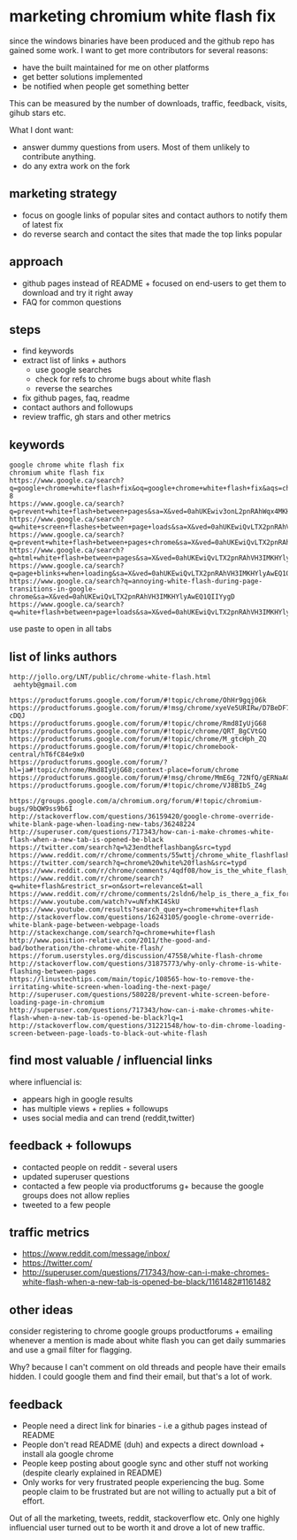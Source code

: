 # marketing chromium white flash fix

since the windows binaries have been produced and the github repo has gained some work. I want to get more contributors for several reasons:

- have the built maintained for me on other platforms
- get better solutions implemented 
- be notified when people get something better


This can be measured by the number of downloads, traffic, feedback, visits, gihub stars etc. 

What I dont want:

- answer dummy questions from users. Most of them unlikely to contribute anything. 
- do any extra work on the fork


## marketing strategy

- focus on google links of popular sites and contact authors to notify them of latest fix
- do reverse search and contact the sites that made the top links popular


## approach

- github pages instead of README + focused on end-users to get them to download and try it right away
- FAQ for common questions 


## steps

- find keywords
- extract list of links + authors
  - use google searches
  - check for refs to chrome bugs about white flash
  - reverse the searches 
- fix github pages, faq, readme
- contact authors and followups
- review traffic, gh stars and other metrics



## keywords

```
google chrome white flash fix
chromium white flash fix
https://www.google.ca/search?q=google+chrome+white+flash+fix&oq=google+chrome+white+flash+fix&aqs=chrome..69i57j69i60l2j69i64.3983j0j4&sourceid=chrome&ie=UTF-8
https://www.google.ca/search?q=prevent+white+flash+between+pages&sa=X&ved=0ahUKEwiv3onL2pnRAhWqx4MKHfJzCeoQ1QIIWCgA
https://www.google.ca/search?q=white+screen+flashes+between+page+loads&sa=X&ved=0ahUKEwiQvLTX2pnRAhVH3IMKHYlyAwEQ1QIIZygH
https://www.google.ca/search?q=prevent+white+flash+between+pages+chrome&sa=X&ved=0ahUKEwiQvLTX2pnRAhVH3IMKHYlyAwEQ1QIIZigG
https://www.google.ca/search?q=html+white+flash+between+pages&sa=X&ved=0ahUKEwiQvLTX2pnRAhVH3IMKHYlyAwEQ1QIIZSgF
https://www.google.ca/search?q=page+blinks+when+loading&sa=X&ved=0ahUKEwiQvLTX2pnRAhVH3IMKHYlyAwEQ1QIIZCgE
https://www.google.ca/search?q=annoying-white-flash-during-page-transitions-in-google-chrome&sa=X&ved=0ahUKEwiQvLTX2pnRAhVH3IMKHYlyAwEQ1QIIYygD
https://www.google.ca/search?q=white+flash+between+page+loads&sa=X&ved=0ahUKEwiQvLTX2pnRAhVH3IMKHYlyAwEQ1QIIYigC
```

use paste to open in all tabs

## list of links authors
  
```  
http://jollo.org/LNT/public/chrome-white-flash.html 
 aehtyb@gmail.com

https://productforums.google.com/forum/#!topic/chrome/OhHr9gqj06k
https://productforums.google.com/forum/#!msg/chrome/xyeVe5URIRw/D7BeDF7-cDQJ
https://productforums.google.com/forum/#!topic/chrome/Rmd8IyUjG68
https://productforums.google.com/forum/#!topic/chrome/QRT_BgCVtGQ
https://productforums.google.com/forum/#!topic/chrome/M_gtcHph_ZQ
https://productforums.google.com/forum/#!topic/chromebook-central/hT6fC84e9x0
https://productforums.google.com/forum/?hl=ja#!topic/chrome/Rmd8IyUjG68;context-place=forum/chrome
https://productforums.google.com/forum/#!msg/chrome/MmE6g_72NfQ/gERNaAC9AQAJ
https://productforums.google.com/forum/#!topic/chrome/VJ8BIbS_Z4g

https://groups.google.com/a/chromium.org/forum/#!topic/chromium-bugs/9bQW9ss9b6I
http://stackoverflow.com/questions/36159420/google-chrome-override-white-blank-page-when-loading-new-tabs/36248224
http://superuser.com/questions/717343/how-can-i-make-chromes-white-flash-when-a-new-tab-is-opened-be-black
https://twitter.com/search?q=%23endtheflashbang&src=typd
https://www.reddit.com/r/chrome/comments/55wttj/chrome_white_flashflashbang/
https://twitter.com/search?q=chrome%20white%20flash&src=typd
https://www.reddit.com/r/chrome/comments/4qdf08/how_is_the_white_flash_when_clicking_a_link/
https://www.reddit.com/r/chrome/search?q=white+flash&restrict_sr=on&sort=relevance&t=all
https://www.reddit.com/r/chrome/comments/2sldn6/help_is_there_a_fix_for_the_white_flash_between/
https://www.youtube.com/watch?v=uNfxhKI4SkU
https://www.youtube.com/results?search_query=chrome+white+flash
http://stackoverflow.com/questions/16243105/google-chrome-override-white-blank-page-between-webpage-loads
http://stackexchange.com/search?q=chrome+white+flash
http://www.position-relative.com/2011/the-good-and-bad/botheration/the-chrome-white-flash/  
https://forum.userstyles.org/discussion/47558/white-flash-chrome
http://stackoverflow.com/questions/31875773/why-only-chrome-is-white-flashing-between-pages
https://linustechtips.com/main/topic/108565-how-to-remove-the-irritating-white-screen-when-loading-the-next-page/
http://superuser.com/questions/580228/prevent-white-screen-before-loading-page-in-chromium
http://superuser.com/questions/717343/how-can-i-make-chromes-white-flash-when-a-new-tab-is-opened-be-black?lq=1
http://stackoverflow.com/questions/31221548/how-to-dim-chrome-loading-screen-between-page-loads-to-black-out-white-flash
```


## find most valuable / influencial links

where influencial is:

- appears high in google results
- has multiple views + replies + followups
- uses social media and can trend (reddit,twitter)


## feedback + followups

- contacted people on reddit - several users
- updated superuser questions
- contacted a few people via productforums g+ because the google groups does not allow replies
- tweeted to a few people 

## traffic metrics

- https://www.reddit.com/message/inbox/
- https://twitter.com/
- http://superuser.com/questions/717343/how-can-i-make-chromes-white-flash-when-a-new-tab-is-opened-be-black/1161482#1161482


## other ideas

consider registering to chrome google groups productforums + emailing whenever a mention is made about white flash
you can get daily summaries and use a gmail filter for flagging. 

Why? because I can't comment on old threads and people have their emails hidden. I could google them and find their email, but that's a lot of work. 


## feedback

- People need a direct link for binaries - i.e a github pages instead of README
- People don't read README (duh) and expects a direct download + install ala google chrome
- People keep posting about google sync and other stuff not working (despite clearly explained in README)
- Only works for very frustrated people experiencing the bug. Some people claim to be frustrated but are not willing to actually put a bit of effort.

Out of all the marketing, tweets, reddit, stackoverflow etc. Only one highly influencial user turned out to be worth it and drove a lot of new traffic. 


